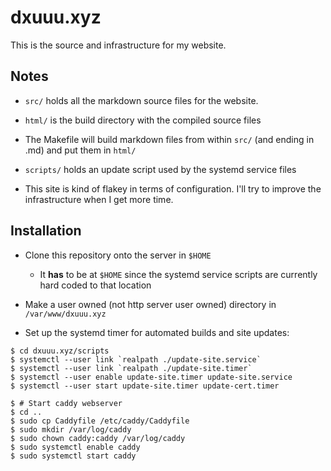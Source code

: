 # dxuuu.xyz

This is the source and infrastructure for my website.

## Notes

* `src/` holds all the markdown source files for the website.

* `html/` is the build directory with the compiled source files

* The Makefile will build markdown files from within `src/` (and ending in .md)
and put them in `html/`

* `scripts/` holds an update script used by the systemd service files

* This site is kind of flakey in terms of configuration. I'll try to improve the
infrastructure when I get more time.


## Installation

* Clone this repository onto the server in `$HOME`
    * It **has** to be at `$HOME` since the systemd service scripts are
    currently hard coded to that location

* Make a user owned (not http server user owned) directory in `/var/www/dxuuu.xyz`

* Set up the systemd timer for automated builds and site updates:
```
$ cd dxuuu.xyz/scripts
$ systemctl --user link `realpath ./update-site.service`
$ systemctl --user link `realpath ./update-site.timer`
$ systemctl --user enable update-site.timer update-site.service
$ systemctl --user start update-site.timer update-cert.timer

$ # Start caddy webserver
$ cd ..
$ sudo cp Caddyfile /etc/caddy/Caddyfile
$ sudo mkdir /var/log/caddy
$ sudo chown caddy:caddy /var/log/caddy
$ sudo systemctl enable caddy
$ sudo systemctl start caddy
```
